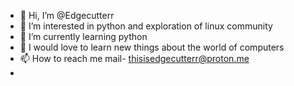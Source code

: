- 👋 Hi, I’m @Edgecutterr
- 👀 I’m interested in python and exploration of linux community
- 🌱 I’m currently learning  python
- 💞️ I would love to learn new things about the world of computers
- 📫 How to reach me mail- thisisedgecutterr@proton.me
-

<!---
Edgecutterr/Edgecutterr is a ✨ special ✨ repository because its `README.md` (this file) appears on your GitHub profile.
You can click the Preview link to take a look at your changes.
--->
